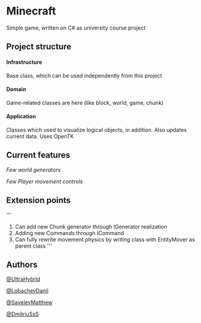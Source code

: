 ﻿# Minecraft 
Simple game, written on C# as university course project

## Project structure

#### Infrastructure
Base class, which can be used independently from this project

#### Domain 
Game-related classes are here (like block, world, game, chunk)

#### Application
Classes which used to visualize logical objects, in addition. Also updates current data. Uses OpenTK

## Current features
*Few world generators*

*Few Player movement controls*

## Extension points
'''
1. Can add new Chunk generator through IGenerator realization
2. Adding new Commands through ICommand
3. Can fully rewrite movement physics by writing class with EntityMover as parent class
'''

## Authors
[@UltraHybrid](https://github.com/UltraHybrid)

[@LobachevDanil](https://github.com/LobachevDanil)

[@SavelevMatthew](https://github.com/SavelevMatthew)

[@DmitriuSsS](https://github.com/DmitriuSsS)
